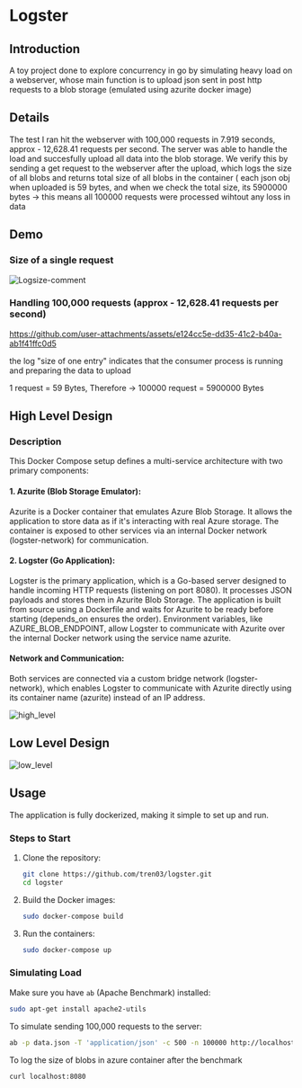 # Logster

## Introduction
A toy project done to explore concurrency in go by simulating heavy load on a webserver, whose main function is to upload json sent in post http requests to a blob storage (emulated using azurite docker image)

## Details
The test I ran hit the webserver with 100,000 requests in 7.919 seconds, approx - 12,628.41 requests per second. 
The server was able to handle the load and succesfully upload all data into the blob storage.
We verify this by sending a get request to the webserver after the upload, which logs the size of all blobs and returns total size of all blobs in the container ( each json obj when uploaded is 59 bytes, and when we check the total size, its 5900000 bytes -> this means all 100000 requests were processed wihtout any loss in data

## Demo
### Size of a single request

![Logsize-comment](https://github.com/user-attachments/assets/15c02901-e0de-4b86-8931-38f2c81e247c)

### Handling 100,000 requests (approx - 12,628.41 requests per second)
https://github.com/user-attachments/assets/e124cc5e-dd35-41c2-b40a-ab1f41ffc0d5

the log "size of one entry" indicates that the consumer process is running and preparing the data to upload

1 request = 59 Bytes, Therefore -> 
100000 request = 5900000 Bytes

## High Level Design
### Description
This Docker Compose setup defines a multi-service architecture with two primary components:
#### 1. Azurite (Blob Storage Emulator):
Azurite is a Docker container that emulates Azure Blob Storage. It allows the application to store data as if it's interacting with real Azure storage.
The container is exposed to other services via an internal Docker network (logster-network) for communication.

#### 2. Logster (Go Application):
Logster is the primary application, which is a Go-based server designed to handle incoming HTTP requests (listening on port 8080). It processes JSON payloads and stores them in Azurite Blob Storage.
The application is built from source using a Dockerfile and waits for Azurite to be ready before starting (depends_on ensures the order).
Environment variables, like AZURE_BLOB_ENDPOINT, allow Logster to communicate with Azurite over the internal Docker network using the service name azurite.

#### Network and Communication:
Both services are connected via a custom bridge network (logster-network), which enables Logster to communicate with Azurite directly using its container name (azurite) instead of an IP address.

![high_level](https://github.com/user-attachments/assets/1b6de655-5f27-4264-99ab-845e09dfe1d9)

## Low Level Design
![low_level](https://github.com/user-attachments/assets/30076bff-1d3f-430b-8b10-d8acc2904594)

## Usage

The application is fully dockerized, making it simple to set up and run.

### Steps to Start

1. Clone the repository:

    ```bash
    git clone https://github.com/tren03/logster.git
    cd logster
    ```

2. Build the Docker images:

    ```bash
    sudo docker-compose build
    ```

3. Run the containers:

    ```bash
    sudo docker-compose up
    ```

### Simulating Load

Make sure you have `ab` (Apache Benchmark) installed:

  ```bash
  sudo apt-get install apache2-utils
  ```

To simulate sending 100,000 requests to the server:
  
  ```bash
  ab -p data.json -T 'application/json' -c 500 -n 100000 http://localhost:8080/log
  ```

To log the size of blobs in azure container after the benchmark

  ```bash
  curl localhost:8080
  ```


